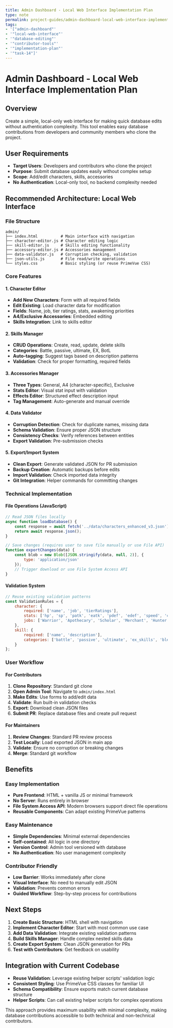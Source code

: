 ```yaml
---
title: Admin Dashboard - Local Web Interface Implementation Plan
type: note
permalink: project-guides/admin-dashboard-local-web-interface-implementation-plan
tags:
- '["admin-dashboard"'
- '"local-web-interface"'
- '"database-editing"'
- '"contributor-tools"'
- '"implementation-plan"'
- '"task-14"]'
---
```


# Admin Dashboard - Local Web Interface Implementation Plan

## Overview
Create a simple, local-only web interface for making quick database edits without authentication complexity. This tool enables easy database contributions from developers and community members who clone the project.

## User Requirements
- **Target Users**: Developers and contributors who clone the project
- **Purpose**: Submit database updates easily without complex setup
- **Scope**: Add/edit characters, skills, accessories
- **No Authentication**: Local-only tool, no backend complexity needed

## Recommended Architecture: Local Web Interface

### File Structure
```
admin/
├── index.html          # Main interface with navigation
├── character-editor.js # Character editing logic  
├── skill-editor.js     # Skills editing functionality
├── accessory-editor.js # Accessories management
├── data-validator.js   # Corruption checking, validation
├── json-utils.js       # File read/write operations
└── styles.css          # Basic styling (or reuse PrimeVue CSS)
```

### Core Features

#### 1. Character Editor
- **Add New Characters**: Form with all required fields
- **Edit Existing**: Load character data for modification
- **Fields**: Name, job, tier ratings, stats, awakening priorities
- **A4/Exclusive Accessories**: Embedded editing
- **Skills Integration**: Link to skills editor

#### 2. Skills Manager
- **CRUD Operations**: Create, read, update, delete skills
- **Categories**: Battle, passive, ultimate, EX, BotL
- **Auto-tagging**: Suggest tags based on description patterns
- **Validation**: Check for proper formatting, required fields

#### 3. Accessories Manager
- **Three Types**: General, A4 (character-specific), Exclusive
- **Stats Editor**: Visual stat input with validation
- **Effects Editor**: Structured effect description input
- **Tag Management**: Auto-generate and manual override

#### 4. Data Validator
- **Corruption Detection**: Check for duplicate names, missing data
- **Schema Validation**: Ensure proper JSON structure
- **Consistency Checks**: Verify references between entities
- **Export Validation**: Pre-submission checks

#### 5. Export/Import System
- **Clean Export**: Generate validated JSON for PR submission
- **Backup Creation**: Automatic backups before edits
- **Import Validation**: Check imported data integrity
- **Git Integration**: Helper commands for committing changes

### Technical Implementation

#### File Operations (JavaScript)
```javascript
// Read JSON files locally
async function loadDatabase() {
    const response = await fetch('../data/characters_enhanced_v3.json');
    return await response.json();
}

// Save changes (requires user to save file manually or use File API)
function exportChanges(data) {
    const blob = new Blob([JSON.stringify(data, null, 2)], {
        type: 'application/json'
    });
    // Trigger download or use File System Access API
}
```

#### Validation System
```javascript
// Reuse existing validation patterns
const ValidationRules = {
    character: {
        required: ['name', 'job', 'tierRatings'],
        stats: ['hp', 'sp', 'patk', 'eatk', 'pdef', 'edef', 'speed', 'crit'],
        jobs: ['Warrior', 'Apothecary', 'Scholar', 'Merchant', 'Hunter', 'Dancer', 'Thief', 'Cleric']
    },
    skill: {
        required: ['name', 'description'],
        categories: ['battle', 'passive', 'ultimate', 'ex_skills', 'blessing_of_lantern']
    }
};
```

### User Workflow

#### For Contributors
1. **Clone Repository**: Standard git clone
2. **Open Admin Tool**: Navigate to `admin/index.html`
3. **Make Edits**: Use forms to add/edit data
4. **Validate**: Run built-in validation checks
5. **Export**: Download clean JSON files
6. **Submit PR**: Replace database files and create pull request

#### For Maintainers
1. **Review Changes**: Standard PR review process
2. **Test Locally**: Load exported JSON in main app
3. **Validate**: Ensure no corruption or breaking changes
4. **Merge**: Standard git workflow

## Benefits

### Easy Implementation
- **Pure Frontend**: HTML + vanilla JS or minimal framework
- **No Server**: Runs entirely in browser
- **File System Access API**: Modern browsers support direct file operations
- **Reusable Components**: Can adapt existing PrimeVue patterns

### Easy Maintenance
- **Simple Dependencies**: Minimal external dependencies
- **Self-contained**: All logic in one directory
- **Version Control**: Admin tool versioned with database
- **No Authentication**: No user management complexity

### Contributor Friendly
- **Low Barrier**: Works immediately after clone
- **Visual Interface**: No need to manually edit JSON
- **Validation**: Prevents common errors
- **Guided Workflow**: Step-by-step process for contributions

## Next Steps

1. **Create Basic Structure**: HTML shell with navigation
2. **Implement Character Editor**: Start with most common use case
3. **Add Data Validation**: Integrate existing validation patterns
4. **Build Skills Manager**: Handle complex nested skills data
5. **Create Export System**: Clean JSON generation for PRs
6. **Test with Contributors**: Get feedback on usability

## Integration with Current Codebase

- **Reuse Validation**: Leverage existing helper scripts' validation logic
- **Consistent Styling**: Use PrimeVue CSS classes for familiar UI
- **Schema Compatibility**: Ensure exports match current database structure
- **Helper Scripts**: Can call existing helper scripts for complex operations

This approach provides maximum usability with minimal complexity, making database contributions accessible to both technical and non-technical contributors.